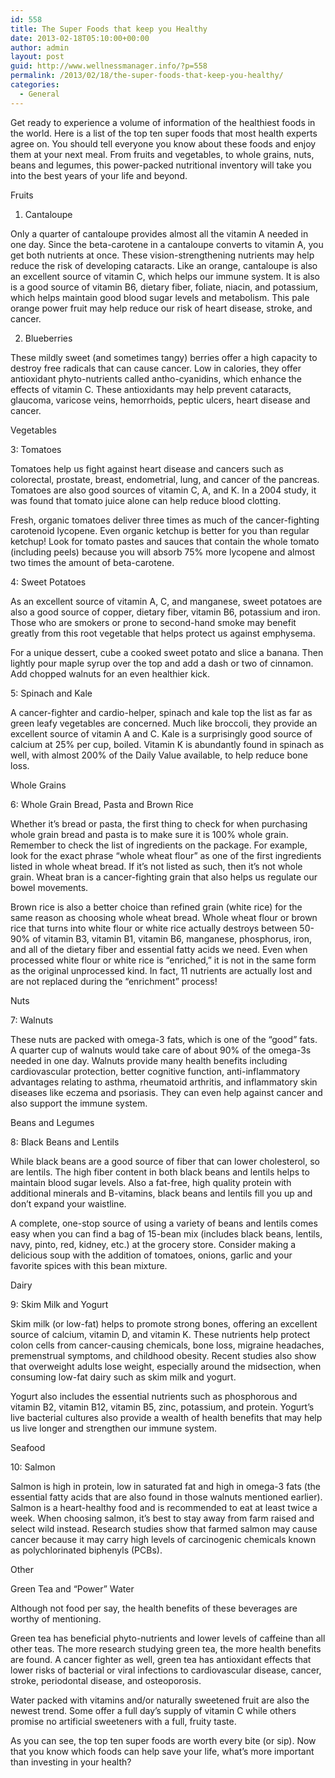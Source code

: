 ```yaml
---
id: 558
title: The Super Foods that keep you Healthy
date: 2013-02-18T05:10:00+00:00
author: admin
layout: post
guid: http://www.wellnessmanager.info/?p=558
permalink: /2013/02/18/the-super-foods-that-keep-you-healthy/
categories:
  - General
---
```

Get ready to experience a volume of information of the healthiest foods in the world. Here is a list of the top ten super foods that most health experts agree on. You should tell everyone you know about these foods and enjoy them at your next meal. From fruits and vegetables, to whole grains, nuts, beans and legumes, this power-packed nutritional inventory will take you into the best years of your life and beyond.

Fruits

1. Cantaloupe
  
Only a quarter of cantaloupe provides almost all the vitamin A needed in one day. Since the beta-carotene in a cantaloupe converts to vitamin A, you get both nutrients at once. These vision-strengthening nutrients may help reduce the risk of developing cataracts. Like an orange, cantaloupe is also an excellent source of vitamin C, which helps our immune system. It is also is a good source of vitamin B6, dietary fiber, foliate, niacin, and potassium, which helps maintain good blood sugar levels and metabolism. This pale orange power fruit may help reduce our risk of heart disease, stroke, and cancer.

2. Blueberries
  
These mildly sweet (and sometimes tangy) berries offer a high capacity to destroy free radicals that can cause cancer. Low in calories, they offer antioxidant phyto-nutrients called antho-cyanidins, which enhance the effects of vitamin C. These antioxidants may help prevent cataracts, glaucoma, varicose veins, hemorrhoids, peptic ulcers, heart disease and cancer.

Vegetables

3: Tomatoes
  
Tomatoes help us fight against heart disease and cancers such as colorectal, prostate, breast, endometrial, lung, and cancer of the pancreas. Tomatoes are also good sources of vitamin C, A, and K. In a 2004 study, it was found that tomato juice alone can help reduce blood clotting.

Fresh, organic tomatoes deliver three times as much of the cancer-fighting carotenoid lycopene. Even organic ketchup is better for you than regular ketchup! Look for tomato pastes and sauces that contain the whole tomato (including peels) because you will absorb 75% more lycopene and almost two times the amount of beta-carotene.

4: Sweet Potatoes
  
As an excellent source of vitamin A, C, and manganese, sweet potatoes are also a good source of copper, dietary fiber, vitamin B6, potassium and iron. Those who are smokers or prone to second-hand smoke may benefit greatly from this root vegetable that helps protect us against emphysema.

For a unique dessert, cube a cooked sweet potato and slice a banana. Then lightly pour maple syrup over the top and add a dash or two of cinnamon. Add chopped walnuts for an even healthier kick.

5: Spinach and Kale

A cancer-fighter and cardio-helper, spinach and kale top the list as far as green leafy vegetables are concerned. Much like broccoli, they provide an excellent source of vitamin A and C. Kale is a surprisingly good source of calcium at 25% per cup, boiled. Vitamin K is abundantly found in spinach as well, with almost 200% of the Daily Value available, to help reduce bone loss.

Whole Grains
  
6: Whole Grain Bread, Pasta and Brown Rice

Whether it’s bread or pasta, the first thing to check for when purchasing whole grain bread and pasta is to make sure it is 100% whole grain. Remember to check the list of ingredients on the package. For example, look for the exact phrase “whole wheat flour” as one of the first ingredients listed in whole wheat bread. If it’s not listed as such, then it’s not whole grain. Wheat bran is a cancer-fighting grain that also helps us regulate our bowel movements.

Brown rice is also a better choice than refined grain (white rice) for the same reason as choosing whole wheat bread. Whole wheat flour or brown rice that turns into white flour or white rice actually destroys between 50-90% of vitamin B3, vitamin B1, vitamin B6, manganese, phosphorus, iron, and all of the dietary fiber and essential fatty acids we need. Even when processed white flour or white rice is “enriched,” it is not in the same form as the original unprocessed kind. In fact, 11 nutrients are actually lost and are not replaced during the “enrichment” process!

Nuts
  
7: Walnuts

These nuts are packed with omega-3 fats, which is one of the “good” fats. A quarter cup of walnuts would take care of about 90% of the omega-3s needed in one day. Walnuts provide many health benefits including cardiovascular protection, better cognitive function, anti-inflammatory advantages relating to asthma, rheumatoid arthritis, and inflammatory skin diseases like eczema and psoriasis. They can even help against cancer and also support the immune system.

Beans and Legumes

8: Black Beans and Lentils

While black beans are a good source of fiber that can lower cholesterol, so are lentils. The high fiber content in both black beans and lentils helps to maintain blood sugar levels. Also a fat-free, high quality protein with additional minerals and B-vitamins, black beans and lentils fill you up and don’t expand your waistline.

A complete, one-stop source of using a variety of beans and lentils comes easy when you can find a bag of 15-bean mix (includes black beans, lentils, navy, pinto, red, kidney, etc.) at the grocery store. Consider making a delicious soup with the addition of tomatoes, onions, garlic and your favorite spices with this bean mixture.

Dairy

9: Skim Milk and Yogurt

Skim milk (or low-fat) helps to promote strong bones, offering an excellent source of calcium, vitamin D, and vitamin K. These nutrients help protect colon cells from cancer-causing chemicals, bone loss, migraine headaches, premenstrual symptoms, and childhood obesity. Recent studies also show that overweight adults lose weight, especially around the midsection, when consuming low-fat dairy such as skim milk and yogurt.

Yogurt also includes the essential nutrients such as phosphorous and vitamin B2, vitamin B12, vitamin B5, zinc, potassium, and protein. Yogurt’s live bacterial cultures also provide a wealth of health benefits that may help us live longer and strengthen our immune system.

Seafood

10: Salmon

Salmon is high in protein, low in saturated fat and high in omega-3 fats (the essential fatty acids that are also found in those walnuts mentioned earlier). Salmon is a heart-healthy food and is recommended to eat at least twice a week. When choosing salmon, it’s best to stay away from farm raised and select wild instead. Research studies show that farmed salmon may cause cancer because it may carry high levels of carcinogenic chemicals known as polychlorinated biphenyls (PCBs).

Other

Green Tea and “Power” Water

Although not food per say, the health benefits of these beverages are worthy of mentioning.

Green tea has beneficial phyto-nutrients and lower levels of caffeine than all other teas. The more research studying green tea, the more health benefits are found. A cancer fighter as well, green tea has antioxidant effects that lower risks of bacterial or viral infections to cardiovascular disease, cancer, stroke, periodontal disease, and osteoporosis.

Water packed with vitamins and/or naturally sweetened fruit are also the newest trend. Some offer a full day’s supply of vitamin C while others promise no artificial sweeteners with a full, fruity taste.

As you can see, the top ten super foods are worth every bite (or sip). Now that you know which foods can help save your life, what’s more important than investing in your health?